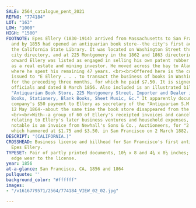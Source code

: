 ```yaml
---
SALE: 2564_catalogue_pent_2021
REFNO: "774184"
LOT: "163"
LOW: "1000"
HIGH: "1500"
FOOTNOTE: Epes Ellery (1830-1914) arrived from Massachusetts to San Francisco in 1852,
  and by 1855 had opened an antiquarian book store--the city's first according to
  the California State Library. It was located on Washington Street through the 1861
  city directory, and at 225 Montgomery in the 1862 and 1863 directories. From 1864
  onward Ellery was listed as engaged in selling his own patent rubber cement, or
  as a real estate and mining investor. He moved across the bay to Alameda in 1867,
  where he spent his remaining 47 years. <br><br>Offered here is the county license
  issued to "E Ellery . . . to transact the business of books in Washington Street"
  for the preceding three months, for which he paid $7.50. It is signed by 3 local
  officials and dated 8 March 1856. Also included is an illustrated billhead for his
  "Antiquarian Book Store, 225 Montgomery Street, Importer and Dealer in New and Second-Hand
  Books, Stationery, Blank Books, Sheet Music, &c." It apparently documents his own
  company's $50 payment to Ellery as secretary of the "Antiquarian S.M. Co.," dated
  12 May 1864--about the same time the book store disappeared from the city directories.
  <br><br>With--a group of 60 of Ellery's receipted invoices and cancelled checks
  relating to Ellery's later business ventures and household expenses, 1865-94. Most
  notable is an invoice from Newhall's Sons & Co., Auctioneers, for "2 pictures,"
  which hammered at $1.75 and $3.50, in San Francisco on 2 March 1882.
DESCRIPT: "(CALIFORNIA.)"
CROSSHEAD: Business license and billhead for San Francisco's first antiquarian bookseller,
  Epes Ellery.
TYPESET: Pair of partly printed documents, 10½ x 8 and 4¾ x 8½ inches; folds, moderate
  edge wear to the license.
year: 1856
at-a-glance: San Francisco, CA, 1856 and 1864
pullquote: ''
background_color: "#ffffff"
images:
- "/v1616779571/2564/774184_VIEW_02_02.jpg"

---
```

